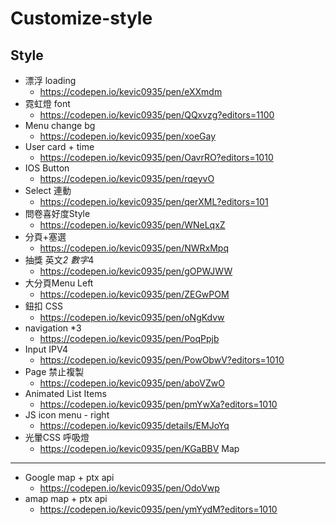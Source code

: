 # Customize-style

Style
----
- 漂浮 loading
  - https://codepen.io/kevic0935/pen/eXXmdm
- 霓虹燈 font
  - https://codepen.io/kevic0935/pen/QQxvzg?editors=1100
- Menu change bg
  - https://codepen.io/kevic0935/pen/xoeGay
- User card + time
  - https://codepen.io/kevic0935/pen/OavrRO?editors=1010
- IOS Button
  - https://codepen.io/kevic0935/pen/rqeyvO
- Select 連動
  - https://codepen.io/kevic0935/pen/qerXML?editors=101
- 問卷喜好度Style
  - https://codepen.io/kevic0935/pen/WNeLqxZ
- 分頁+塞選
  - https://codepen.io/kevic0935/pen/NWRxMpq
- 抽獎 英文*2 數字*4
  - https://codepen.io/kevic0935/pen/gOPWJWW
- 大分頁Menu Left
  - https://codepen.io/kevic0935/pen/ZEGwPOM
- 鈕扣 CSS
  - https://codepen.io/kevic0935/pen/oNgKdvw
- navigation *3
  - https://codepen.io/kevic0935/pen/PoqPpjb
- Input IPV4
  - https://codepen.io/kevic0935/pen/PowObwV?editors=1010
- Page 禁止複製
  - https://codepen.io/kevic0935/pen/aboVZwO
- Animated List Items 
  - https://codepen.io/kevic0935/pen/pmYwXa?editors=1010
- JS icon menu - right
  - https://codepen.io/kevic0935/details/EMJoYq
- 光暈CSS 呼吸燈
  - https://codepen.io/kevic0935/pen/KGaBBV
Map
----
- Google map + ptx api
  - https://codepen.io/kevic0935/pen/OdoVwp
- amap map + ptx api
  - https://codepen.io/kevic0935/pen/ymYydM?editors=1010

